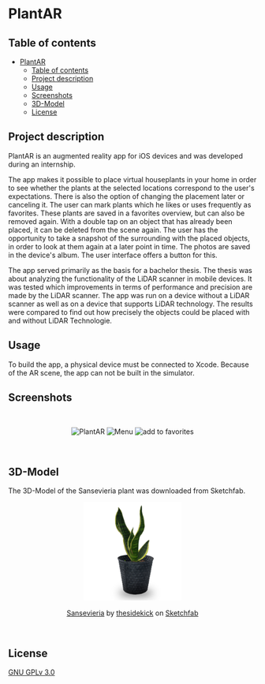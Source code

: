 # PlantAR

## Table of contents
- [PlantAR](#plantar)
  - [Table of contents](#table-of-contents)
  - [Project description](#project-description)
  - [Usage](#usage)
  - [Screenshots](#screenshots)
  - [3D-Model](#3d-model)
  - [License](#license)

## Project description
PlantAR is an augmented reality app for iOS devices and was developed during an internship.

The app makes it possible to place virtual houseplants in your home in order to see whether the plants at the selected locations correspond to the user's expectations. There is also the option of changing the placement later or canceling it. The user can mark plants which he likes or uses frequently as favorites. These plants are saved in a favorites overview, but can also be removed again. With a double tap on an object that has already been placed, it can be deleted from the scene again. The user has the opportunity to take a snapshot of the surrounding with the placed objects, in order to look at them again at a later point in time. The photos are saved in the device's album. The user interface offers a button for this.

The app served primarily as the basis for a bachelor thesis. The thesis was about analyzing the functionality of the LiDAR scanner in mobile devices. It was tested which improvements in terms of performance and precision are made by the LiDAR scanner. The app was run on a device without a LiDAR scanner as well as on a device that supports LiDAR technology. The results were compared to find out how precisely the objects could be placed with and without LiDAR Technologie.

## Usage
To build the app, a physical device must be connected to Xcode. Because of the AR scene, the app can not be built in the simulator.

## Screenshots
<br />
<p align="center">
  <img src="./img/screenshot1.PNG" alt="PlantAR" width="350">
  <img src="./img/screenshot2.PNG" alt="Menu" width="350">
  <img src="./img/screenshot3.PNG" alt="add to favorites" width="350">
</p>
<br />

## 3D-Model
The 3D-Model of the Sansevieria plant was downloaded from Sketchfab.
<br />
<p align="center">

<img src="./img/Sansevieria.jpg" alt="3D-Model-Sansevieria" width="200">

<center>

[Sansevieria](https://sketchfab.com/models/2118ba211bac47d1a56c2ef5b4a645f3/embed) by [thesidekick](https://sketchfab.com/thesidekick) on [Sketchfab](https://sketchfab.com/feed)

</center>
</p>
<br />

## License
[GNU GPLv 3.0](https://choosealicense.com/licenses/gpl-3.0/)